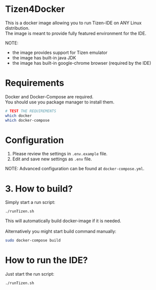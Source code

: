 Tizen4Docker
===========
This is a docker image allowing you to run Tizen-IDE on ANY Linux distribution. \
The image is meant to provide fully featured environment for the IDE. 

NOTE: 
- the image provides support for Tizen emulator
- the image has built-in java JDK
- the image has built-in google-chrome browser (required by the IDE)

# Requirements
Docker and Docker-Compose are required. \
You should use you package manager to install them. 
```bash
# TEST THE REQUIREMENTS
which docker
which docker-compose
```

# Configuration
1. Please review the settings in `.env.example` file.
2. Edit and save new settings as `.env` file. 

NOTE: Advanced configuration can be found at `docker-compose.yml`.

# 3. How to build?  
Simply start a run script: 
```bash
./runTizen.sh
```
This will automatically build docker-image if it is needed. \
\
Alternatively you might start build command manually:
```bash
sudo docker-compose build
```

# How to run the IDE?
Just start the run script:
```bash
./runTizen.sh
```
